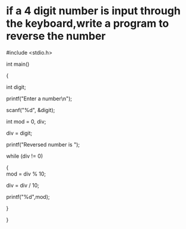 # if  a 4 digit number is input through the keyboard,write a program to reverse the number
#include <stdio.h> 

int main()

{   

int digit; 

printf("Enter a number\n");

scanf("%d", &amp;digit);  

int mod = 0, div;

div = digit;  

printf("Reversed number is "); 

while (div != 0)

{  
mod = div % 10; 

div = div / 10;

printf("%d",mod);

} 

}
